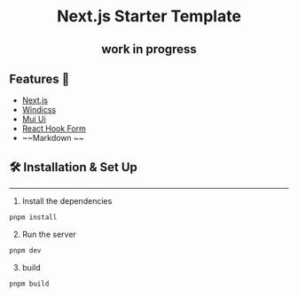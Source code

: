 <h1 align="center"> Next.js Starter Template </h1>
<h2 align=center>work in progress</p>

## Features 🚀

- [Next.js](https://nextjs.org/)
- [Windicss](https://windicss.org/)
- [Mui Ui](https://mui.com/)
- [React Hook Form](https://react-hook-form.com/)
- ~~Markdown ~~

## 🛠 Installation & Set Up

---

1. Install the dependencies

```bash
pnpm install
```

2. Run the server

```bash
pnpm dev
```

3. build

```bash
pnpm build
```
